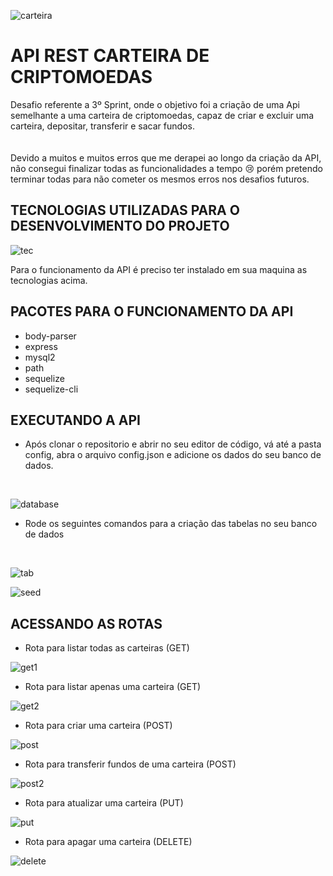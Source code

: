 
![carteira](https://user-images.githubusercontent.com/63256085/148707402-10656320-9ed2-42a4-9ae0-b3d11ba78f01.png)


# API REST CARTEIRA DE CRIPTOMOEDAS 

Desafio referente a 3º Sprint, onde o objetivo foi a criação de uma Api semelhante a uma carteira de criptomoedas, capaz de criar e excluir uma carteira, depositar, transferir e sacar fundos.
<br>
<br>
<br>
Devido a muitos e muitos erros que me derapei ao longo da criação da API, não consegui finalizar todas as funcionalidades a tempo 😢 porém pretendo terminar todas para não cometer os mesmos erros nos desafios futuros.

## TECNOLOGIAS UTILIZADAS PARA O DESENVOLVIMENTO DO PROJETO

![tec](https://user-images.githubusercontent.com/63256085/148708224-7a9ff2cd-686f-4f43-919f-baa378bcc41b.png)

Para o funcionamento da API é preciso ter instalado em sua maquina as tecnologias acima.

## PACOTES PARA O FUNCIONAMENTO DA API

- body-parser
- express
- mysql2
- path
- sequelize
- sequelize-cli

## EXECUTANDO A API

- Após clonar o repositorio e abrir no seu editor de código, vá até a pasta config, abra o arquivo config.json e adicione os dados do seu banco de dados.
<br>

![database](https://user-images.githubusercontent.com/63256085/148708450-e80f9dd2-ba77-4654-aa10-f06c3213a364.PNG)

- Rode os seguintes comandos para a criação das tabelas no seu banco de dados
<br>

![tab](https://user-images.githubusercontent.com/63256085/148708885-2bcc82fd-adbc-40e0-8375-c76611afbbd4.PNG)

![seed](https://user-images.githubusercontent.com/63256085/148708995-b76797c1-fc4b-4a0d-bf73-2c00b97adcba.PNG)

## ACESSANDO AS ROTAS

- Rota para listar todas as carteiras (GET)

![get1](https://user-images.githubusercontent.com/63256085/148709217-5f25047a-a1f5-4318-8f6b-43909de00b70.PNG)

- Rota para listar apenas uma carteira (GET)

![get2](https://user-images.githubusercontent.com/63256085/148709268-36042b68-6385-401d-a97a-f20d9ad6883a.PNG)

- Rota para criar uma carteira (POST)

![post](https://user-images.githubusercontent.com/63256085/148709378-da71a0d9-1077-43f3-9d1b-ebfe8345b1e4.PNG)

- Rota para transferir fundos de uma carteira (POST)

![post2](https://user-images.githubusercontent.com/63256085/148709567-c5fbe039-c400-4b78-9492-5e20568f769a.PNG)

- Rota para atualizar uma carteira (PUT)

![put](https://user-images.githubusercontent.com/63256085/148709535-1a0bb39e-84ad-4748-9261-d9532e4c559a.PNG)

- Rota para apagar uma carteira (DELETE)

![delete](https://user-images.githubusercontent.com/63256085/148709627-a724b149-3287-4da5-aac0-7d655a2e899e.PNG)






